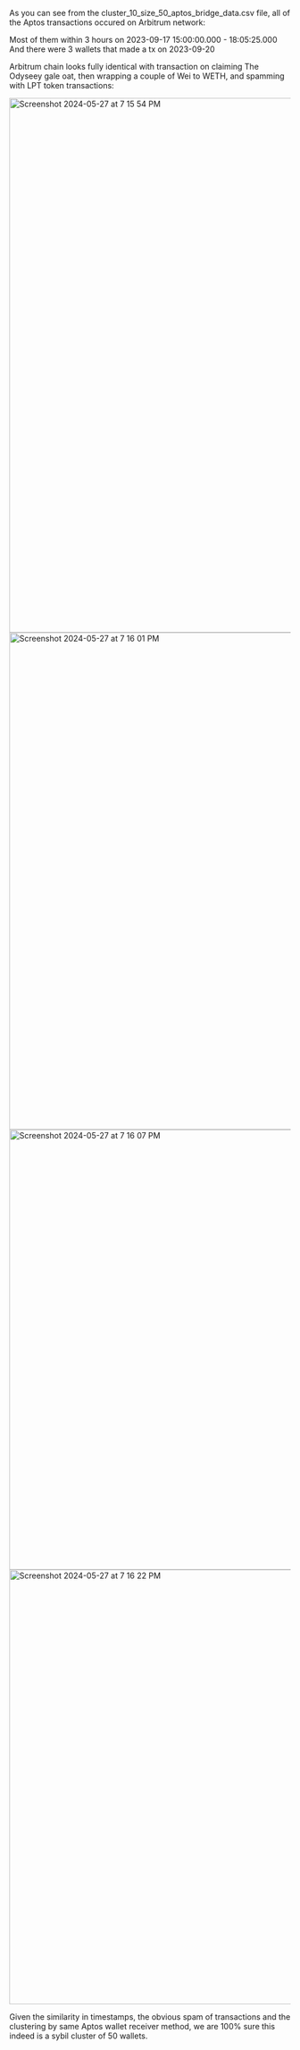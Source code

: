As you can see from the cluster_10_size_50_aptos_bridge_data.csv file, all of the Aptos transactions occured on Arbitrum network:

Most of them within 3 hours on 2023-09-17 15:00:00.000 - 18:05:25.000
And there were 3 wallets that made a tx on 2023-09-20

Arbitrum chain looks fully identical with transaction on claiming The Odyseey gale oat, then wrapping a couple of Wei to WETH, and spamming with LPT token transactions:

<img width="957" alt="Screenshot 2024-05-27 at 7 15 54 PM" src="https://github.com/trippleter/same-aptos-receiver/assets/169191457/407d109c-4a14-4dd9-8787-94ee687e226b">
<img width="890" alt="Screenshot 2024-05-27 at 7 16 01 PM" src="https://github.com/trippleter/same-aptos-receiver/assets/169191457/e8131df5-03e4-47cd-8e0f-849d3f7b46c1">
<img width="788" alt="Screenshot 2024-05-27 at 7 16 07 PM" src="https://github.com/trippleter/same-aptos-receiver/assets/169191457/6ff73e2f-5289-4e6f-955b-36e5730f0dc8">
<img width="778" alt="Screenshot 2024-05-27 at 7 16 22 PM" src="https://github.com/trippleter/same-aptos-receiver/assets/169191457/ed6a17a5-279a-4f2d-894b-25b430b64764">


Given the similarity in timestamps, the obvious spam of transactions and the clustering by same Aptos wallet receiver method, we are 100% sure this indeed is a sybil cluster of 50 wallets.

